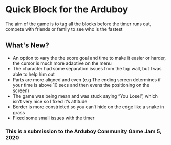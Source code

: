 # Quick Block for the Arduboy
The aim of the game is to tag all the blocks before the timer runs out, compete with friends or family to see who is the fastest

## What's New?

* An option to vary the the score goal and time to make it easier or harder, the cursor is much more adaptive on the menu
* The character had some separation issues from the top wall, but I was able to help him out
* Parts are more aligned and even (e.g The ending screen determines if your time is above 10 secs and then evens the positioning on the screen)
* The game was being mean and was stuck saying “You Lose!”, which isn’t very nice so I fixed it’s attitude
* Border is more constricted so you can’t hide on the edge like a snake in grass
* Fixed some small issues with the timer

### This is a submission to the Arduboy Community Game Jam 5, 2020
